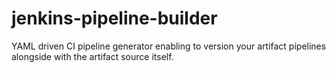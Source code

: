 jenkins-pipeline-builder
========================

YAML driven CI pipeline generator enabling to version your artifact pipelines alongside with the artifact source itself.
